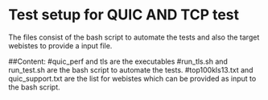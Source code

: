 # Test setup for QUIC AND TCP test


The files consist of the bash script to automate the tests and also the target webistes to provide a input file. 

##Content:
#quic_perf and tls are the executables
#run_tls.sh and run_test.sh are the bash script to automate the tests.
#top100kls13.txt and quic_support.txt are the list for webistes which can be provided as input to the bash script. 
